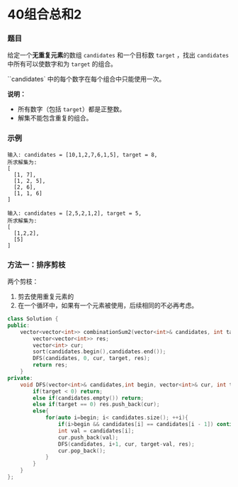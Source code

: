 # 40组合总和2

### 题目

给定一个**无重复元素**的数组 `candidates` 和一个目标数 `target` ，找出 `candidates` 中所有可以使数字和为 `target` 的组合。

``candidates` 中的每个数字在每个组合中只能使用一次。

**说明：**

- 所有数字（包括 `target`）都是正整数。
- 解集不能包含重复的组合。 

### 示例

```
输入: candidates = [10,1,2,7,6,1,5], target = 8,
所求解集为:
[
  [1, 7],
  [1, 2, 5],
  [2, 6],
  [1, 1, 6]
]

输入: candidates = [2,5,2,1,2], target = 5,
所求解集为:
[
  [1,2,2],
  [5]
]
```

### 方法一：排序剪枝

两个剪枝：

1. 剪去使用重复元素的
2. 在一个循环中，如果有一个元素被使用，后续相同的不必再考虑。

```c++
class Solution {
public:
    vector<vector<int>> combinationSum2(vector<int>& candidates, int target) {
        vector<vector<int>> res;
        vector<int> cur;
        sort(candidates.begin(),candidates.end());
        DFS(candidates, 0, cur, target, res);
        return res;
    }
private:
    void DFS(vector<int>& candidates,int begin, vector<int>& cur, int target, vector<vector<int>>& res){
        if(target < 0) return;
        else if(candidates.empty()) return;
        else if(target == 0) res.push_back(cur);
        else{
            for(auto i=begin; i< candidates.size(); ++i){
                if(i>begin && candidates[i] == candidates[i - 1]) continue;
                int val = candidates[i];
                cur.push_back(val);
                DFS(candidates, i+1, cur, target-val, res);
                cur.pop_back();
            }
        }
    }
};
```

